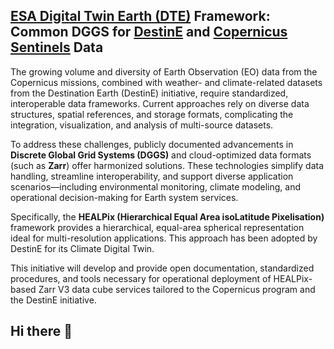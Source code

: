 ## [ESA Digital Twin Earth (DTE)](https://www.esa.int/Applications/Observing_the_Earth/ESA_s_Digital_Twin_Earth_programme_building_a_virtual_model_for_a_changing_planet) Framework: Common DGGS for [DestinE](https://www.esa.int/Applications/Observing_the_Earth/Destination_Earth) and [Copernicus Sentinels](https://sentinels.copernicus.eu) Data

The growing volume and diversity of Earth Observation (EO) data from the Copernicus missions, combined with weather- and climate-related datasets from the Destination Earth (DestinE) initiative, require standardized, interoperable data frameworks. Current approaches rely on diverse data structures, spatial references, and storage formats, complicating the integration, visualization, and analysis of multi-source datasets.

To address these challenges, publicly documented advancements in **Discrete Global Grid Systems (DGGS)** and cloud-optimized data formats (such as **Zarr**) offer harmonized solutions. These technologies simplify data handling, streamline interoperability, and support diverse application scenarios—including environmental monitoring, climate modeling, and operational decision-making for Earth system services.

Specifically, the **HEALPix (Hierarchical Equal Area isoLatitude Pixelisation)** framework provides a hierarchical, equal-area spherical representation ideal for multi-resolution applications. This approach has been adopted by DestinE for its Climate Digital Twin.

This initiative will develop and provide open documentation, standardized procedures, and tools necessary for operational deployment of HEALPix-based Zarr V3 data cube services tailored to the Copernicus program and the DestinE initiative.
## Hi there 👋

<!--

**Here are some ideas to get you started:**

🙋‍♀️ A short introduction - what is your organization all about?
🌈 Contribution guidelines - how can the community get involved?
👩‍💻 Useful resources - where can the community find your docs? Is there anything else the community should know?
🍿 Fun facts - what does your team eat for breakfast?
🧙 Remember, you can do mighty things with the power of [Markdown](https://docs.github.com/github/writing-on-github/getting-started-with-writing-and-formatting-on-github/basic-writing-and-formatting-syntax)
-->
